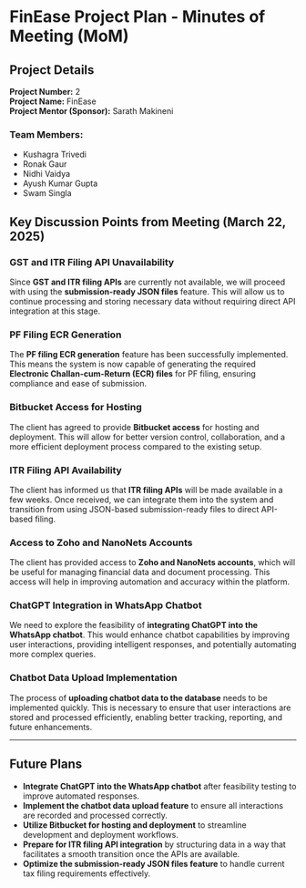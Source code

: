 # FinEase Project Plan - Minutes of Meeting (MoM)

## Project Details
**Project Number:** 2  
**Project Name:** FinEase  
**Project Mentor (Sponsor):** Sarath Makineni  

### Team Members:
- Kushagra Trivedi  
- Ronak Gaur  
- Nidhi Vaidya  
- Ayush Kumar Gupta  
- Swam Singla  

## Key Discussion Points from Meeting (March 22, 2025)

### GST and ITR Filing API Unavailability  
Since **GST and ITR filing APIs** are currently not available, we will proceed with using the **submission-ready JSON files** feature. This will allow us to continue processing and storing necessary data without requiring direct API integration at this stage.  

### PF Filing ECR Generation  
The **PF filing ECR generation** feature has been successfully implemented. This means the system is now capable of generating the required **Electronic Challan-cum-Return (ECR) files** for PF filing, ensuring compliance and ease of submission.  

### Bitbucket Access for Hosting  
The client has agreed to provide **Bitbucket access** for hosting and deployment. This will allow for better version control, collaboration, and a more efficient deployment process compared to the existing setup.  

### ITR Filing API Availability  
The client has informed us that **ITR filing APIs** will be made available in a few weeks. Once received, we can integrate them into the system and transition from using JSON-based submission-ready files to direct API-based filing.  

### Access to Zoho and NanoNets Accounts  
The client has provided access to **Zoho and NanoNets accounts**, which will be useful for managing financial data and document processing. This access will help in improving automation and accuracy within the platform.  

### ChatGPT Integration in WhatsApp Chatbot  
We need to explore the feasibility of **integrating ChatGPT into the WhatsApp chatbot**. This would enhance chatbot capabilities by improving user interactions, providing intelligent responses, and potentially automating more complex queries.  

### Chatbot Data Upload Implementation  
The process of **uploading chatbot data to the database** needs to be implemented quickly. This is necessary to ensure that user interactions are stored and processed efficiently, enabling better tracking, reporting, and future enhancements.  

---

## Future Plans

- **Integrate ChatGPT into the WhatsApp chatbot** after feasibility testing to improve automated responses.  
- **Implement the chatbot data upload feature** to ensure all interactions are recorded and processed correctly.  
- **Utilize Bitbucket for hosting and deployment** to streamline development and deployment workflows.  
- **Prepare for ITR filing API integration** by structuring data in a way that facilitates a smooth transition once the APIs are available.  
- **Optimize the submission-ready JSON files feature** to handle current tax filing requirements effectively.  
